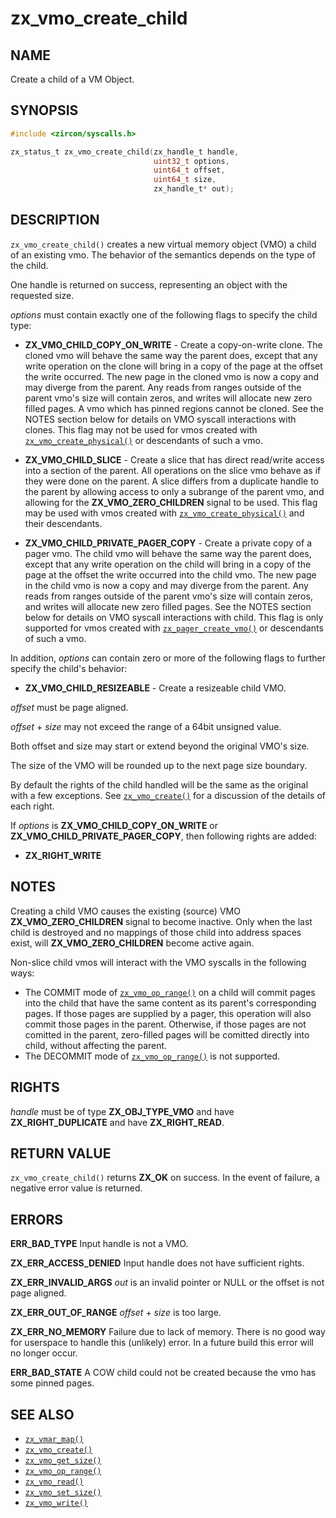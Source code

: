 # zx_vmo_create_child

## NAME

<!-- Updated by update-docs-from-abigen, do not edit. -->

Create a child of a VM Object.

## SYNOPSIS

<!-- Updated by update-docs-from-abigen, do not edit. -->

```c
#include <zircon/syscalls.h>

zx_status_t zx_vmo_create_child(zx_handle_t handle,
                                uint32_t options,
                                uint64_t offset,
                                uint64_t size,
                                zx_handle_t* out);
```

## DESCRIPTION

`zx_vmo_create_child()` creates a new virtual memory object (VMO) a child of
an existing vmo. The behavior of the semantics depends on the type of the child.

One handle is returned on success, representing an object with the requested
size.

*options* must contain exactly one of the following flags to specify the
child type:

- **ZX_VMO_CHILD_COPY_ON_WRITE** - Create a copy-on-write clone. The cloned vmo will
behave the same way the parent does, except that any write operation on the clone
will bring in a copy of the page at the offset the write occurred. The new page in
the cloned vmo is now a copy and may diverge from the parent. Any reads from
ranges outside of the parent vmo's size will contain zeros, and writes will
allocate new zero filled pages. A vmo which has pinned regions cannot be cloned. See
the NOTES section below for details on VMO syscall interactions with clones. This flag
may not be used for vmos created with [`zx_vmo_create_physical()`] or descendants of
such a vmo.

- **ZX_VMO_CHILD_SLICE** - Create a slice that has direct read/write access into
a section of the parent. All operations on the slice vmo behave as if they were
done on the parent. A slice differs from a duplicate handle to the parent by allowing
access to only a subrange of the parent vmo, and allowing for the
**ZX_VMO_ZERO_CHILDREN** signal to be used. This flag may be used with vmos created with
[`zx_vmo_create_physical()`] and their descendants.

- **ZX_VMO_CHILD_PRIVATE_PAGER_COPY** - Create a private copy of a pager vmo. The child
vmo will behave the same way the parent does, except that any write operation on the
child will bring in a copy of the page at the offset the write occurred into the child
vmo. The new page in the child vmo is now a copy and may diverge from the parent. Any
reads from ranges outside of the parent vmo's size will contain zeros, and writes will
allocate new zero filled pages.  See the NOTES section below for details on VMO syscall
interactions with child. This flag is only supported for vmos created with
[`zx_pager_create_vmo()`] or descendants of such a vmo.

In addition, *options* can contain zero or more of the following flags to
further specify the child's behavior:

- **ZX_VMO_CHILD_RESIZEABLE** - Create a resizeable child VMO.

*offset* must be page aligned.

*offset* + *size* may not exceed the range of a 64bit unsigned value.

Both offset and size may start or extend beyond the original VMO's size.

The size of the VMO will be rounded up to the next page size boundary.

By default the rights of the child handled will be the same as the
original with a few exceptions. See [`zx_vmo_create()`] for a
discussion of the details of each right.

If *options* is **ZX_VMO_CHILD_COPY_ON_WRITE** or **ZX_VMO_CHILD_PRIVATE_PAGER_COPY**,
then following rights are added:

- **ZX_RIGHT_WRITE**

## NOTES

Creating a child VMO causes the existing (source) VMO **ZX_VMO_ZERO_CHILDREN** signal
to become inactive. Only when the last child is destroyed and no mappings
of those child into address spaces exist, will **ZX_VMO_ZERO_CHILDREN** become
active again.

Non-slice child vmos will interact with the VMO syscalls in the following ways:

- The COMMIT mode of [`zx_vmo_op_range()`] on a child will commit pages into the child that
  have the same content as its parent's corresponding pages. If those pages are supplied by a
  pager, this operation will also commit those pages in the parent. Otherwise, if those pages
  are not comitted in the parent, zero-filled pages will be comitted directly into
  child, without affecting the parent.
- The DECOMMIT mode of [`zx_vmo_op_range()`] is not supported.

## RIGHTS

<!-- Updated by update-docs-from-abigen, do not edit. -->

*handle* must be of type **ZX_OBJ_TYPE_VMO** and have **ZX_RIGHT_DUPLICATE** and have **ZX_RIGHT_READ**.

## RETURN VALUE

`zx_vmo_create_child()` returns **ZX_OK** on success. In the event
of failure, a negative error value is returned.

## ERRORS

**ERR_BAD_TYPE**  Input handle is not a VMO.

**ZX_ERR_ACCESS_DENIED**  Input handle does not have sufficient rights.

**ZX_ERR_INVALID_ARGS**  *out* is an invalid pointer or NULL
or the offset is not page aligned.

**ZX_ERR_OUT_OF_RANGE**  *offset* + *size* is too large.

**ZX_ERR_NO_MEMORY**  Failure due to lack of memory.
There is no good way for userspace to handle this (unlikely) error.
In a future build this error will no longer occur.

**ERR_BAD_STATE**  A COW child could not be created because the vmo has some
pinned pages.

## SEE ALSO

 - [`zx_vmar_map()`]
 - [`zx_vmo_create()`]
 - [`zx_vmo_get_size()`]
 - [`zx_vmo_op_range()`]
 - [`zx_vmo_read()`]
 - [`zx_vmo_set_size()`]
 - [`zx_vmo_write()`]

<!-- References updated by update-docs-from-abigen, do not edit. -->

[`zx_pager_create_vmo()`]: pager_create_vmo.md
[`zx_vmar_map()`]: vmar_map.md
[`zx_vmo_create()`]: vmo_create.md
[`zx_vmo_create_physical()`]: vmo_create_physical.md
[`zx_vmo_get_size()`]: vmo_get_size.md
[`zx_vmo_op_range()`]: vmo_op_range.md
[`zx_vmo_read()`]: vmo_read.md
[`zx_vmo_set_size()`]: vmo_set_size.md
[`zx_vmo_write()`]: vmo_write.md

